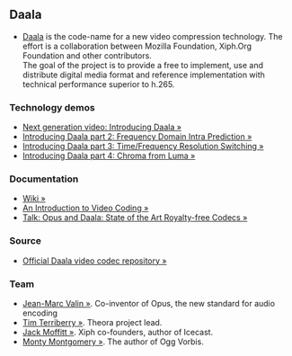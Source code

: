 ## Daala
* [Daala](https://xiph.org/daala/) is the code-name for a new video compression technology. The effort is a collaboration between Mozilla Foundation, Xiph.Org Foundation and other contributors.  
The goal of the project is to provide a free to implement, use and distribute digital media format and reference implementation with technical performance superior to h.265.

### Technology demos
* [Next generation video: Introducing Daala &raquo;](http://people.xiph.org/~xiphmont/demo/daala/demo1.shtml)
* [Introducing Daala part 2: Frequency Domain Intra Prediction &raquo;](http://people.xiph.org/~xiphmont/demo/daala/demo2.shtml)
* [Introducing Daala part 3: Time/Frequency Resolution Switching &raquo;](http://people.xiph.org/~xiphmont/demo/daala/demo3.shtml)
* [Introducing Daala part 4: Chroma from Luma &raquo;](http://people.xiph.org/~xiphmont/demo/daala/demo4.shtml)

### Documentation
* [Wiki &raquo;](http://wiki.xiph.org/Daala)
* [An Introduction to Video Coding &raquo;](http://people.xiph.org/~tterribe/pubs/lca2012/auckland/intro_to_video1.pdf)
* [Talk: Opus and Daala: State of the Art Royalty-free Codecs &raquo;](https://www.youtube.com/watch?v=u3Yc5Hn9bhQ)
 
### Source
* [Official Daala video codec repository &raquo;](https://git.xiph.org/?p=daala.git;a=summary)
 
### Team
* [Jean-Marc Valin &raquo;](http://jmvalin.ca/). Co-inventor of Opus, the new standard for audio encoding
* [Tim Terriberry &raquo;](http://people.xiph.org/~tterribe/). Theora project lead. 
* [Jack Moffitt &raquo;](http://en.wikipedia.org/wiki/Jack_Moffitt). Xiph co-founders, author of Icecast.
* [Monty Montgomery &raquo;](http://en.wikipedia.org/wiki/Chris_Montgomery). The author of Ogg Vorbis.
